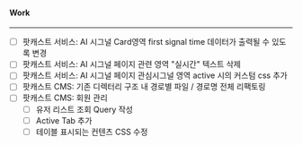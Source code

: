 
#### Work
---
- [ ] 팟캐스트 서비스: AI 시그널 Card영역 first signal time 데이터가 출력될 수 있도록 변경
- [ ] 팟캐스트 서비스: AI 시그널 페이지 관련 영역 "실시간" 텍스트 삭제
- [ ] 팟캐스트 서비스: AI 시그널 페이지 관심시그널 영역 active 시의 커스텀 css 추가
- [ ] 팟캐스트 CMS: 기존 디렉터리 구조 내 경로별 파일 / 경로명 전체 리팩토링
- [ ] 팟캐스트 CMS: 회원 관리
	- [ ] 유저 리스트 조회 Query 작성
	- [ ] Active Tab 추가
	- [ ] 테이블 표시되는 컨텐츠 CSS 수정 